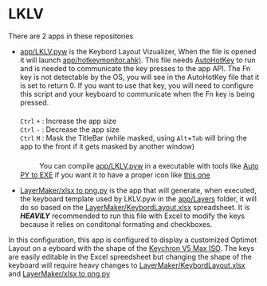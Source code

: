 # LKLV

There are 2 apps in these repositories
 - [app/LKLV.pyw](https://github.com/elfi-ox/LKLV/blob/main/app/LKLV.pyw) is the Keybord Layout Vizualizer, When the file is opened it will launch [app/hotkeymonitor.ahk)](https://github.com/elfi-ox/LKLV/blob/main/app/hotkeymonitor.ahk). This file needs [AutoHotKey](https://www.autohotkey.com) to run and is needed to communicate the key presses to the app API. The Fn key is not detectable by the OS, you will see in the AutoHotKey file that it is set to return 0. If you want to use that key, you will need to configure this script and your keyboard to communicate when the Fn key is being pressed.
<br>ㅤㅤㅤ 
<br>`Ctrl` `+` : Increase the app size
<br>`Ctrl` `-` : Decrease the app size
<br>`Ctrl` `M` : Mask the TitleBar (while masked, using `Alt`+`Tab` will bring the app to the front if it gets masked by another window)
<br>ㅤㅤㅤ 
<br>ㅤㅤㅤYou can compile [app/LKLV.pyw](https://github.com/elfi-ox/LKLV/blob/main/app/LKLV.pyw) in a executable with tools like [Auto PY to EXE](https://pypi.org/project/auto-py-to-exe/) if you want it to have a proper icon like [this one](https://github.com/elfi-ox/LKLV/blob/main/app/icon.ico) 

- [LayerMaker/xlsx to png.py](https://github.com/elfi-ox/LKLV/blob/main/LayerMaker/xlsx%20to%20png.py) is the app that will generate, when executed, the keyboard template used by LKLV.pyw in the [app/Layers](https://github.com/elfi-ox/LKLV/tree/main/app/Layers) folder, it will do so based on the [LayerMaker/KeybordLayout.xlsx](https://github.com/elfi-ox/LKLV/blob/main/LayerMaker/KeybordLayout.xlsx) spreadsheet. It is ***HEAVILY*** recommended to run this file with Excel to modify the keys because it relies on conditonal formating and checkboxes.

In this configuration, this app is configured to display a customized Optimot Layout on a eyboard with the shape of the [Keychron V5 Max ISO](https://www.keychron.com/products/keychron-v5-max-qmk-via-wireless-custom-mechanical-keyboard-iso-layout-collection?variant=41125308530777). The keys are easily editable in the Excel spreedsheet but changing the shape of the keyboard will require heavy changes to [LayerMaker/KeybordLayout.xlsx](https://github.com/elfi-ox/LKLV/blob/main/LayerMaker/KeybordLayout.xlsx) and [LayerMaker/xlsx to png.py](https://github.com/elfi-ox/LKLV/blob/main/LayerMaker/xlsx%20to%20png.py)
